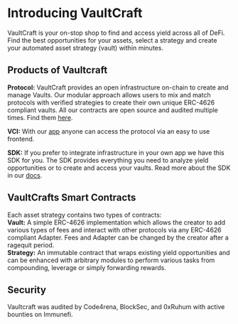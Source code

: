 # Introducing VaultCraft
VaultCraft is your on-stop shop to find and access yield across all of DeFi.
Find the best opportunities for your assets, select a strategy and create your automated asset strategy (vault) within minutes. 

## Products of Vaultcraft
**Protocol:**  VaultCraft provides an open infrastructure on-chain to create and manage Vaults. Our modular approach allows users to mix and match protocols with verified strategies to create their own unique ERC-4626 compliant vaults. All our contracts are open source and audited multiple times. Find them [here](https://github.com/Popcorn-Limited/contracts).<br/>

**VCI:** With our [app](https://vaultcraft.io/) anyone can access the protocol via an easy to use frontend. <br/>

**SDK:** If you prefer to integrate infrastructure in your own app we have this SDK for you. The SDK provides everything you need to analyze yield opportunities or to create and access your vaults. Read more about the SDK in our [docs](https://github.com/Popcorn-Limited/vaultcraft-sdk/tree/main/docs/overview.md).

## VaultCrafts Smart Contracts
Each asset strategy contains two types of contracts: <br/>
**Vault:** A simple ERC-4626 implementation which allows the creator to add various types of fees and interact with other protocols via any ERC-4626 compliant Adapter. Fees and Adapter can be changed by the creator after a ragequit period.<br/>
**Strategy:** An immutable contract that wraps existing yield opportunities and can be enhanced with arbitrary modules to perform various tasks from compounding, leverage or simply forwarding rewards.

## Security
Vaultcraft was audited by Code4rena, BlockSec, and 0xRuhum with active bounties on Immunefi.